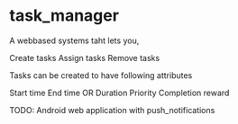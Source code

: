 # task_manager

A webbased systems taht lets you,

Create tasks
Assign tasks
Remove tasks

Tasks can be created to have following attributes

Start time
End time OR Duration
Priority
Completion reward

TODO: Android web application with push_notifications
